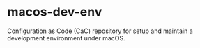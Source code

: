 # macos-dev-env
Configuration as Code (CaC) repository for setup and maintain a development environment under macOS.

